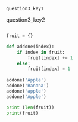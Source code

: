 ```ngMeta
question3_key1
```
question3_key2


```python

fruit = {}

def addone(index):
    if index in fruit:
        fruit[index] += 1
    else:
        fruit[index] = 1
        
addone('Apple')
addone('Banana')
addone('apple')
addone('Apple')

print (len(fruit))
print(fruit)
```
